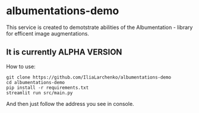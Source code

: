 # albumentations-demo

This service is created to demotstrate abilities of the Albumentation - library for efficent image augmentations.


## It is currently ALPHA VERSION

How to use:
```
git clone https://github.com/IliaLarchenko/albumentations-demo
cd albumentations-demo
pip install -r requirements.txt
streamlit run src/main.py
```

And then just follow the address you see in console.